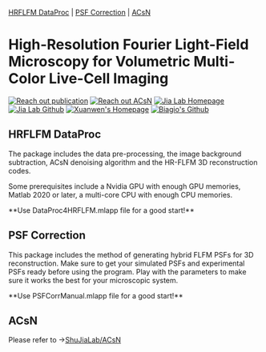 <!-- the following links are internal links that links to headers on this page -->
[HRFLFM DataProc](#HRFLFM-DataProc) | [PSF Correction](#PSF-Correction) | [ACsN](../../../ACsN)

# High-Resolution Fourier Light-Field Microscopy for Volumetric Multi-Color Live-Cell Imaging
[![Reach out publication](https://img.shields.io/badge/HRFLFM-Paper-red.svg)](https://doi.org/10.1364/OPTICA.419236)
[![Reach out ACsN](https://img.shields.io/badge/ACsN-Paper-orange)](https://doi.org/10.1038/s41467-019-13841-8)
[![Jia Lab Homepage](https://img.shields.io/badge/Jia%20Lab-Website-green.svg)](https://sites.google.com/site/thejialab/home)
[![Jia Lab Github](https://img.shields.io/badge/Jia%20Lab-Github-yellow.svg)](https://github.com/ShuJiaLab)
[![Xuanwen's Homepage](https://img.shields.io/badge/Xuanwen's-Homepage-blue.svg)](https://xwghua.github.io)
[![Biagio's Github](https://img.shields.io/badge/Biagio's-Github-blueviolet)](https://github.com/bmandracchia)

## HRFLFM DataProc
<p>The package includes the data pre-processing, the image background subtraction, ACsN denoising algorithm and the HR-FLFM 3D reconstruction codes.</p>
<p>Some prerequisites include a Nvidia GPU with enough GPU memories, Matlab 2020 or later, a multi-core CPU with enough CPU memories.</p>
**Use DataProc4HRFLFM.mlapp file for a good start!**

## PSF Correction
<p>This package includes the method of generating hybrid FLFM PSFs for 3D reconstruction. Make sure to get your simulated PSFs and experimental PSFs ready before using the program. Play with the parameters to make sure it works the best for your microscopic system.</p>
**Use PSFCorrManual.mlapp file for a good start!**

## ACsN
Please refer to ->[ShuJiaLab/ACsN](../../../ACsN)
